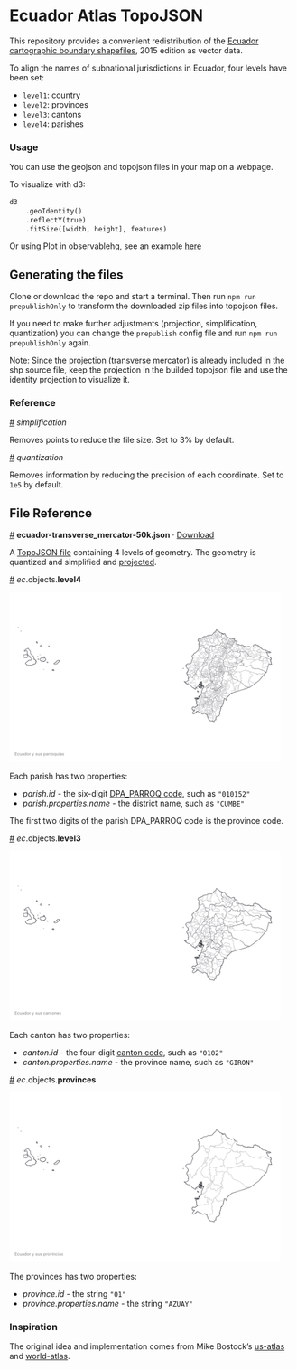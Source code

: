 # Ecuador Atlas TopoJSON

This repository provides a convenient redistribution of the [Ecuador cartographic boundary shapefiles](https://www.ecuadorencifras.gob.ec/documentos/web-inec/Geografia_Estadistica/Micrositio_geoportal/index.html), 2015 edition as vector data. 

To align the names of subnational jurisdictions in Ecuador, four levels have been set:

* `level1`: country
* `level2`: provinces
* `level3`: cantons
* `level4`: parishes

### Usage

You can use the geojson and topojson files in your map on a webpage.

To visualize with d3:

```
d3
    .geoIdentity()
    .reflectY(true)
    .fitSize([width, height], features)
```

Or using Plot in observablehq, 
see an example [here](https://observablehq.com/d/5c8d5f19f2c4dfef)

## Generating the files

Clone or download the repo and start a terminal. Then run `npm run prepublishOnly` to transform the downloaded zip files into topojson files.

If you need to make further adjustments (projection, simplification, quantization) you can change the `prepublish` config file and run `npm run prepublishOnly` again.

Note: Since the projection (transverse mercator) is already included in the shp source file, keep the projection in the builded topojson file and use the identity projection to visualize it. 

### Reference

<a href="#simplification" name="simplification">#</a> <i>simplification</i>

Removes points to reduce the file size. Set to 3% by default.

<a href="#quantization" name="quantization">#</a> <i>quantization</i>

Removes information by reducing the precision of each coordinate. Set to `1e5` by default.

## File Reference
<a href="#ecuador-transverse_mercator-50k.json" name="ecuador-transverse_mercator-50k.json.json">#</a> <b>ecuador-transverse_mercator-50k.json</b> · [Download](https://cdn.jsdelivr.net/npm/ec-atlas@0.0.5/ecuador-transverse_mercator-50k.json "Source")

A [TopoJSON file](https://github.com/topojson/topojson-specification/blob/master/README.md#21-topology-objects) containing 4 levels of geometry. The geometry is quantized and simplified and [projected](https://epsg.io/32717). 

<a href="#parishes" name="parishes">#</a> *ec*.objects.<b>level4</b>

<img src="img/parishes-50k.png" width="480" height="300">

Each parish has two properties:

* *parish.id* - the six-digit [DPA_PARROQ code](https://www.ecuadorencifras.gob.ec/documentos/web-inec/Poblacion_y_Demografia/CPV_aplicativos/modulo_cpv/dpa_.xls), such as `"010152"`
* *parish.properties.name* - the district name, such as `"CUMBE"`

The first two digits of the parish DPA_PARROQ code is the province code.

<a href="#cantons" name="cantons">#</a> *ec*.objects.<b>level3</b>

<img src="img/cantons-50k.png" width="480" height="300">

Each canton has two properties:

* *canton.id* - the four-digit [canton code](https://www.ecuadorencifras.gob.ec/documentos/web-inec/Poblacion_y_Demografia/CPV_aplicativos/modulo_cpv/dpa_.xls), such as `"0102"`
* *canton.properties.name* - the province name, such as `"GIRON"`

<a href="#provinces" name="provinces">#</a> *ec*.objects.<b>provinces</b>

<img src="img/provinces-50k.png" width="480" height="300">

The provinces has two properties:

* *province.id* - the string `"01"`
* *province.properties.name* - the string `"AZUAY"`

### Inspiration

The original idea and implementation comes from Mike Bostock’s [us-atlas](https://github.com/topojson/us-atlas) and [world-atlas](https://github.com/topojson/world-atlas).